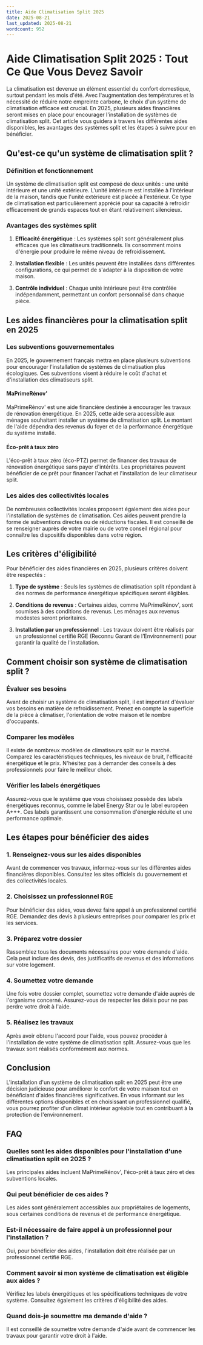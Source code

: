 ```yaml
---
title: Aide Climatisation Split 2025
date: 2025-08-21
last_updated: 2025-08-21
wordcount: 952
---
```


# Aide Climatisation Split 2025 : Tout Ce Que Vous Devez Savoir

La climatisation est devenue un élément essentiel du confort domestique, surtout pendant les mois d'été. Avec l'augmentation des températures et la nécessité de réduire notre empreinte carbone, le choix d'un système de climatisation efficace est crucial. En 2025, plusieurs aides financières seront mises en place pour encourager l'installation de systèmes de climatisation split. Cet article vous guidera à travers les différentes aides disponibles, les avantages des systèmes split et les étapes à suivre pour en bénéficier.

## Qu'est-ce qu'un système de climatisation split ?

### Définition et fonctionnement

Un système de climatisation split est composé de deux unités : une unité intérieure et une unité extérieure. L'unité intérieure est installée à l'intérieur de la maison, tandis que l'unité extérieure est placée à l'extérieur. Ce type de climatisation est particulièrement apprécié pour sa capacité à refroidir efficacement de grands espaces tout en étant relativement silencieux.

### Avantages des systèmes split

1. **Efficacité énergétique** : Les systèmes split sont généralement plus efficaces que les climatiseurs traditionnels. Ils consomment moins d'énergie pour produire le même niveau de refroidissement.
  
2. **Installation flexible** : Les unités peuvent être installées dans différentes configurations, ce qui permet de s'adapter à la disposition de votre maison.

3. **Contrôle individuel** : Chaque unité intérieure peut être contrôlée indépendamment, permettant un confort personnalisé dans chaque pièce.

## Les aides financières pour la climatisation split en 2025

### Les subventions gouvernementales

En 2025, le gouvernement français mettra en place plusieurs subventions pour encourager l'installation de systèmes de climatisation plus écologiques. Ces subventions visent à réduire le coût d'achat et d'installation des climatiseurs split.

#### MaPrimeRénov'

MaPrimeRénov' est une aide financière destinée à encourager les travaux de rénovation énergétique. En 2025, cette aide sera accessible aux ménages souhaitant installer un système de climatisation split. Le montant de l'aide dépendra des revenus du foyer et de la performance énergétique du système installé.

#### Éco-prêt à taux zéro

L'éco-prêt à taux zéro (éco-PTZ) permet de financer des travaux de rénovation énergétique sans payer d'intérêts. Les propriétaires peuvent bénéficier de ce prêt pour financer l'achat et l'installation de leur climatiseur split.

### Les aides des collectivités locales

De nombreuses collectivités locales proposent également des aides pour l'installation de systèmes de climatisation. Ces aides peuvent prendre la forme de subventions directes ou de réductions fiscales. Il est conseillé de se renseigner auprès de votre mairie ou de votre conseil régional pour connaître les dispositifs disponibles dans votre région.

## Les critères d'éligibilité

Pour bénéficier des aides financières en 2025, plusieurs critères doivent être respectés :

1. **Type de système** : Seuls les systèmes de climatisation split répondant à des normes de performance énergétique spécifiques seront éligibles.

2. **Conditions de revenus** : Certaines aides, comme MaPrimeRénov', sont soumises à des conditions de revenus. Les ménages aux revenus modestes seront prioritaires.

3. **Installation par un professionnel** : Les travaux doivent être réalisés par un professionnel certifié RGE (Reconnu Garant de l’Environnement) pour garantir la qualité de l'installation.

## Comment choisir son système de climatisation split ?

### Évaluer ses besoins

Avant de choisir un système de climatisation split, il est important d'évaluer vos besoins en matière de refroidissement. Prenez en compte la superficie de la pièce à climatiser, l'orientation de votre maison et le nombre d'occupants.

### Comparer les modèles

Il existe de nombreux modèles de climatiseurs split sur le marché. Comparez les caractéristiques techniques, les niveaux de bruit, l'efficacité énergétique et le prix. N'hésitez pas à demander des conseils à des professionnels pour faire le meilleur choix.

### Vérifier les labels énergétiques

Assurez-vous que le système que vous choisissez possède des labels énergétiques reconnus, comme le label Energy Star ou le label européen A+++. Ces labels garantissent une consommation d'énergie réduite et une performance optimale.

## Les étapes pour bénéficier des aides

### 1. Renseignez-vous sur les aides disponibles

Avant de commencer vos travaux, informez-vous sur les différentes aides financières disponibles. Consultez les sites officiels du gouvernement et des collectivités locales.

### 2. Choisissez un professionnel RGE

Pour bénéficier des aides, vous devez faire appel à un professionnel certifié RGE. Demandez des devis à plusieurs entreprises pour comparer les prix et les services.

### 3. Préparez votre dossier

Rassemblez tous les documents nécessaires pour votre demande d'aide. Cela peut inclure des devis, des justificatifs de revenus et des informations sur votre logement.

### 4. Soumettez votre demande

Une fois votre dossier complet, soumettez votre demande d'aide auprès de l'organisme concerné. Assurez-vous de respecter les délais pour ne pas perdre votre droit à l'aide.

### 5. Réalisez les travaux

Après avoir obtenu l'accord pour l'aide, vous pouvez procéder à l'installation de votre système de climatisation split. Assurez-vous que les travaux sont réalisés conformément aux normes.

## Conclusion

L'installation d'un système de climatisation split en 2025 peut être une décision judicieuse pour améliorer le confort de votre maison tout en bénéficiant d'aides financières significatives. En vous informant sur les différentes options disponibles et en choisissant un professionnel qualifié, vous pourrez profiter d'un climat intérieur agréable tout en contribuant à la protection de l'environnement.

## FAQ

### Quelles sont les aides disponibles pour l'installation d'une climatisation split en 2025 ?

Les principales aides incluent MaPrimeRénov', l'éco-prêt à taux zéro et des subventions locales. 

### Qui peut bénéficier de ces aides ?

Les aides sont généralement accessibles aux propriétaires de logements, sous certaines conditions de revenus et de performance énergétique.

### Est-il nécessaire de faire appel à un professionnel pour l'installation ?

Oui, pour bénéficier des aides, l'installation doit être réalisée par un professionnel certifié RGE.

### Comment savoir si mon système de climatisation est éligible aux aides ?

Vérifiez les labels énergétiques et les spécifications techniques de votre système. Consultez également les critères d'éligibilité des aides.

### Quand dois-je soumettre ma demande d'aide ?

Il est conseillé de soumettre votre demande d'aide avant de commencer les travaux pour garantir votre droit à l'aide.